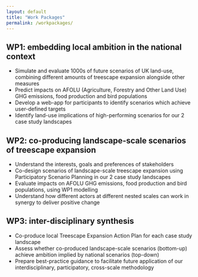 ```yaml
---
layout: default
title: "Work Packages"
permalink: /workpackages/
---
```

## WP1: embedding local ambition in the national context
* Simulate and evaluate 1000s of future scenarios of UK land-use, combining different amounts of treescape expansion alongside other measures
* Predict impacts on AFOLU (Agriculture, Forestry and Other Land Use) GHG emissions, food production and bird populations
* Develop a web-app for participants to identify scenarios which achieve user-defined targets
* Identify land-use implications of high-performing scenarios for our 2 case study landscapes

## WP2: co-producing landscape-scale scenarios of treescape expansion
* Understand the interests, goals and preferences of stakeholders
* Co-design scenarios of landscape-scale treescape expansion using Participatory Scenario Planning in our 2 case study landscapes
* Evaluate impacts on AFOLU GHG emissions, food production and bird populations, using WP1 modelling
* Understand how different actors at different nested scales can work in synergy to deliver positive change

## WP3: inter-disciplinary synthesis
* Co-produce local Treescape Expansion Action Plan for each case study landscape
* Assess whether co-produced landscape-scale scenarios (bottom-up) achieve ambition implied by national scenarios (top-down)
* Prepare best-practice guidance to facilitate future application of our interdisciplinary, participatory, cross-scale methodology
